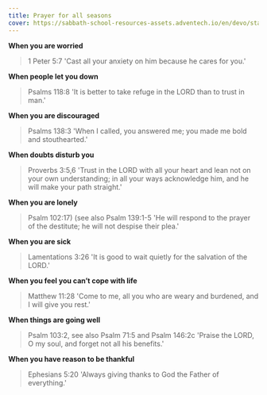 ```yaml
---
title: Prayer for all seasons
cover: https://sabbath-school-resources-assets.adventech.io/en/devo/start-into-life/01-the-book-for-the-now-generation/37B1655823391629.jpg
---
```


**When you are worried**

> <callout>1 Peter 5:7</callout>
> 'Cast all your anxiety on him because he cares for you.'

**When people let you down**

> <callout>Psalms 118:8</callout>
> 'It is better to take refuge in the LORD than to trust in man.'

**When you are discouraged**

> <callout>Psalms 138:3</callout>
> 'When I called, you answered me; you made me bold and stouthearted.'

 **When doubts disturb you**

> <callout>Proverbs 3:5,6</callout>
> 'Trust in the LORD with all your heart and lean not on your own understanding; in all your ways acknowledge him, and he will make your path straight.'

**When you are lonely**

> <callout>Psalm 102:17) (see also Psalm 139:1-5</callout>
> 'He will respond to the prayer of the destitute; he will not despise their plea.'

**When you are sick**

> <callout>Lamentations 3:26</callout>
> 'It is good to wait quietly for the salvation of the LORD.'

**When you feel you can’t cope with life**

> <callout>Matthew 11:28</callout>
> 'Come to me, all you who are weary and burdened, and I will give you rest.'

**When things are going well**

> <callout>Psalm 103:2, see also Psalm 71:5 and Psalm 146:2c</callout>
> 'Praise the LORD, O my soul, and forget not all his benefits.'

**When you have reason to be thankful**

> <callout>Ephesians 5:20</callout>
> 'Always giving thanks to God the Father of everything.'